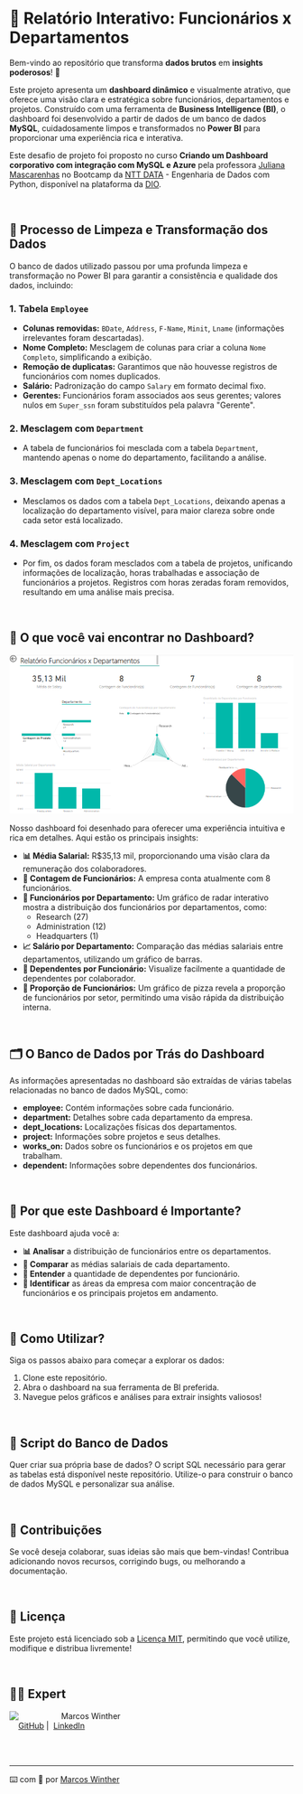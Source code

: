 # 🌟 Relatório Interativo: Funcionários x Departamentos

Bem-vindo ao repositório que transforma **dados brutos** em **insights poderosos**! 🚀

Este projeto apresenta um **dashboard dinâmico** e visualmente atrativo, que oferece uma visão clara e estratégica sobre funcionários, departamentos e projetos. Construído com uma ferramenta de **Business Intelligence (BI)**, o dashboard foi desenvolvido a partir de dados de um banco de dados **MySQL**, cuidadosamente limpos e transformados no **Power BI** para proporcionar uma experiência rica e interativa.

Este desafio de projeto foi proposto no curso **Criando um Dashboard corporativo com integração com MySQL e Azure** pela professora [Juliana Mascarenhas](https://www.linkedin.com/in/juliana-mascarenhas-ds/) no Bootcamp da [NTT DATA](https://www.linkedin.com/company/ntt-data-europe-latam/posts/?feedView=all) - Engenharia de Dados com Python, disponível na plataforma da [DIO](https://www.dio.me/).

<br>

## 🔄 **Processo de Limpeza e Transformação dos Dados**

O banco de dados utilizado passou por uma profunda limpeza e transformação no Power BI para garantir a consistência e qualidade dos dados, incluindo:

### 1. **Tabela `Employee`**
- **Colunas removidas:** `BDate`, `Address`, `F-Name`, `Minit`, `Lname` (informações irrelevantes foram descartadas).
- **Nome Completo:** Mesclagem de colunas para criar a coluna `Nome Completo`, simplificando a exibição.
- **Remoção de duplicatas:** Garantimos que não houvesse registros de funcionários com nomes duplicados.
- **Salário:** Padronização do campo `Salary` em formato decimal fixo.
- **Gerentes:** Funcionários foram associados aos seus gerentes; valores nulos em `Super_ssn` foram substituídos pela palavra "Gerente".

### 2. **Mesclagem com `Department`**
- A tabela de funcionários foi mesclada com a tabela `Department`, mantendo apenas o nome do departamento, facilitando a análise.

### 3. **Mesclagem com `Dept_Locations`**
- Mesclamos os dados com a tabela `Dept_Locations`, deixando apenas a localização do departamento visível, para maior clareza sobre onde cada setor está localizado.

### 4. **Mesclagem com `Project`**
- Por fim, os dados foram mesclados com a tabela de projetos, unificando informações de localização, horas trabalhadas e associação de funcionários a projetos. Registros com horas zeradas foram removidos, resultando em uma análise mais precisa.

<br>

## 🎯 **O que você vai encontrar no Dashboard?**

<p>
   <img src="./dashboard/dashboard.PNG">
</p>
Nosso dashboard foi desenhado para oferecer uma experiência intuitiva e rica em detalhes. Aqui estão os principais insights:

- **📊 Média Salarial:** R$35,13 mil, proporcionando uma visão clara da remuneração dos colaboradores.
- **👥 Contagem de Funcionários:** A empresa conta atualmente com 8 funcionários.
- **🏢 Funcionários por Departamento:** Um gráfico de radar interativo mostra a distribuição dos funcionários por departamentos, como:
  - Research (27)
  - Administration (12)
  - Headquarters (1)
- **📈 Salário por Departamento:** Comparação das médias salariais entre departamentos, utilizando um gráfico de barras.
- **👶 Dependentes por Funcionário:** Visualize facilmente a quantidade de dependentes por colaborador.
- **🍕 Proporção de Funcionários:** Um gráfico de pizza revela a proporção de funcionários por setor, permitindo uma visão rápida da distribuição interna.

<br>

## 🗂 **O Banco de Dados por Trás do Dashboard**

As informações apresentadas no dashboard são extraídas de várias tabelas relacionadas no banco de dados MySQL, como:

- **employee:** Contém informações sobre cada funcionário.
- **department:** Detalhes sobre cada departamento da empresa.
- **dept_locations:** Localizações físicas dos departamentos.
- **project:** Informações sobre projetos e seus detalhes.
- **works_on:** Dados sobre os funcionários e os projetos em que trabalham.
- **dependent:** Informações sobre dependentes dos funcionários.

<br>

## 🧭 **Por que este Dashboard é Importante?**

Este dashboard ajuda você a:

- **📊 Analisar** a distribuição de funcionários entre os departamentos.
- **💸 Comparar** as médias salariais de cada departamento.
- **👶 Entender** a quantidade de dependentes por funcionário.
- **📍 Identificar** as áreas da empresa com maior concentração de funcionários e os principais projetos em andamento.

<br>

## 🚀 **Como Utilizar?**

Siga os passos abaixo para começar a explorar os dados:

1. Clone este repositório.
2. Abra o dashboard na sua ferramenta de BI preferida.
3. Navegue pelos gráficos e análises para extrair insights valiosos!

<br>

## 🔧 **Script do Banco de Dados**

Quer criar sua própria base de dados? O script SQL necessário para gerar as tabelas está disponível neste repositório. Utilize-o para construir o banco de dados MySQL e personalizar sua análise.

<br>

## 🤝 **Contribuições**

Se você deseja colaborar, suas ideias são mais que bem-vindas! Contribua adicionando novos recursos, corrigindo bugs, ou melhorando a documentação.

<br>

## 📜 **Licença**

Este projeto está licenciado sob a [Licença MIT](LICENSE), permitindo que você utilize, modifique e distribua livremente!

<br>

## 👨‍💻 Expert

<p>
    <img 
      align=left 
      margin=10 
      width=80 
      src="https://avatars.githubusercontent.com/u/44624583?v=4"
    />
    <p>&nbsp&nbsp&nbspMarcos Winther<br>
    &nbsp&nbsp&nbsp
    <a href="https://github.com/MarcosWinther">
    GitHub</a>&nbsp;|&nbsp;
    <a href="https://www.linkedin.com/in/marcoswinthersilva/">LinkedIn</a>
    </p>
</p>
<br/><br/>

---

⌨️ com 💜 por [Marcos Winther](https://github.com/MarcosWinther)
